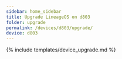 ```yaml
---
sidebar: home_sidebar
title: Upgrade LineageOS on d803
folder: upgrade
permalink: /devices/d803/upgrade/
device: d803
---
```

{% include templates/device_upgrade.md %}
